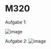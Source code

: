 # M320
Aufgabe 1:

![image](https://user-images.githubusercontent.com/112378924/201542644-85fb4fac-e170-4604-b79b-7bbd8bcdd50f.png)

 Aufgabe 2:
![image](https://user-images.githubusercontent.com/112378924/201546450-47245ccf-9206-4f3f-93b4-3fdc10eee722.png)
